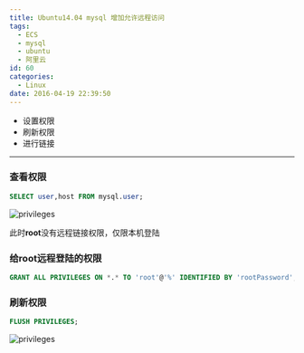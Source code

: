 ```yaml
---
title: Ubuntu14.04 mysql 增加允许远程访问
tags:
  - ECS
  - mysql
  - ubuntu
  - 阿里云
id: 60
categories:
  - Linux
date: 2016-04-19 22:39:50
---
```


+ 设置权限
+ 刷新权限
+ 进行链接

<!--more-->

---

### 查看权限
```sql
SELECT user,host FROM mysql.user;
```
![privileges](https://oizhq5zzs.qnssl.com/images/2016/08/mysqlShowPrivilegesOfUser.png)

此时**root**没有远程链接权限，仅限本机登陆

### 给**root**远程登陆的权限

```sql
GRANT ALL PRIVILEGES ON *.* TO 'root'@'%' IDENTIFIED BY 'rootPassword';
```

### 刷新权限

```sql
FLUSH PRIVILEGES;
```

![privileges](https://oizhq5zzs.qnssl.com/images/2016/08/mySql@Privileges.png)
